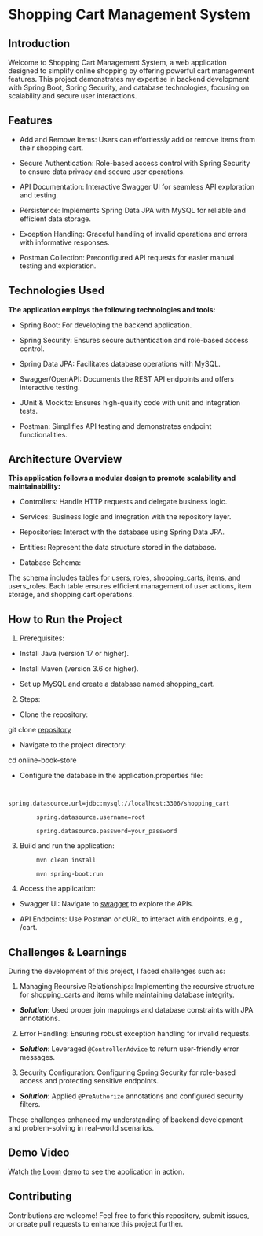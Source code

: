 # Shopping Cart Management System

## Introduction

Welcome to Shopping Cart Management System, a web application designed to simplify online shopping by offering powerful cart management features. This project demonstrates my expertise in backend development with Spring Boot, Spring Security, and database technologies, focusing on scalability and secure user interactions.



## Features

- Add and Remove Items: Users can effortlessly add or remove items from their shopping cart.

- Secure Authentication: Role-based access control with Spring Security to ensure data privacy and secure user operations.

- API Documentation: Interactive Swagger UI for seamless API exploration and testing.

- Persistence: Implements Spring Data JPA with MySQL for reliable and efficient data storage.

- Exception Handling: Graceful handling of invalid operations and errors with informative responses.

- Postman Collection: Preconfigured API requests for easier manual testing and exploration.

## Technologies Used

**The application employs the following technologies and tools:**

- Spring Boot: For developing the backend application.

- Spring Security: Ensures secure authentication and role-based access control.

- Spring Data JPA: Facilitates database operations with MySQL.

- Swagger/OpenAPI: Documents the REST API endpoints and offers interactive testing.

- JUnit & Mockito: Ensures high-quality code with unit and integration tests.

- Postman: Simplifies API testing and demonstrates endpoint functionalities.

## Architecture Overview

**This application follows a modular design to promote scalability and maintainability:**

- Controllers: Handle HTTP requests and delegate business logic.

- Services: Business logic and integration with the repository layer.

- Repositories: Interact with the database using Spring Data JPA.

- Entities: Represent the data structure stored in the database.

- Database Schema:

The schema includes tables for users, roles, shopping_carts, items, and users_roles. Each table ensures efficient management of user actions, item storage, and shopping cart operations.

## How to Run the Project

1. Prerequisites: 

- Install Java (version 17 or higher). 

- Install Maven (version 3.6 or higher).

- Set up MySQL and create a database named shopping_cart.

2. Steps:
- Clone the repository:

git clone [repository](https://github.com/GarikSlavsky/online-book-store)

- Navigate to the project directory:

cd online-book-store

- Configure the database in the application.properties file:

```properties

        spring.datasource.url=jdbc:mysql://localhost:3306/shopping_cart

        spring.datasource.username=root

        spring.datasource.password=your_password
```

3. Build and run the application:

```
        mvn clean install

        mvn spring-boot:run
```
4. Access the application:

- Swagger UI: Navigate to [swagger](http://localhost:8088/swagger-ui/index.html#/) to explore the APIs.

- API Endpoints: Use Postman or cURL to interact with endpoints, e.g., /cart.

## Challenges & Learnings

During the development of this project, I faced challenges such as:

1. Managing Recursive Relationships: Implementing the recursive structure for shopping_carts and items while maintaining database integrity.

- ***Solution***: Used proper join mappings and database constraints with JPA annotations.

2. Error Handling: Ensuring robust exception handling for invalid requests.

- ***Solution***: Leveraged `@ControllerAdvice` to return user-friendly error messages.

3. Security Configuration: Configuring Spring Security for role-based access and protecting sensitive endpoints.

- ***Solution***: Applied `@PreAuthorize` annotations and configured security filters.

These challenges enhanced my understanding of backend development and problem-solving in real-world scenarios.

## Demo Video

[Watch the Loom demo](https://www.loom.com/share/241e906d6f1b4eb08208758298a981ae?sid=06c4539e-6368-4bef-8ca7-76f84857591a) to see the application in action.

## Contributing

Contributions are welcome! Feel free to fork this repository, submit issues, or create pull requests to enhance this project further.

